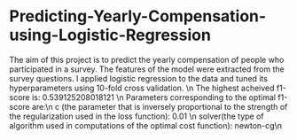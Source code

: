 # Predicting-Yearly-Compensation-using-Logistic-Regression
The aim of this project is to predict the yearly compensation of people who participated in a survey. The features of the model were extracted from the survey questions. I applied logistic regression to the data and tuned its hyperparameters using 10-fold cross validation. \n
The highest acheived f1-score is: 0.539125208018121 \n
Parameters corresponding to the optimal f1-score are:\n
  c (the parameter that is inversely proportional to the strength of the regularization used in the loss function): 0.01 \n
  solver(the type of algorithm used in computations of the optimal cost function): newton-cg\n
